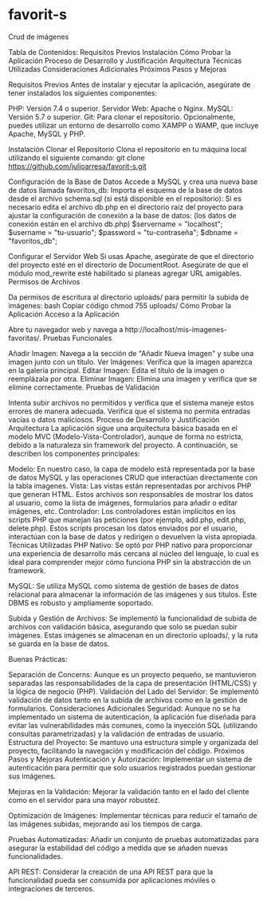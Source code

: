 # favorit-s
Crud de imágenes

Tabla de Contenidos:
Requisitos Previos
Instalación
Cómo Probar la Aplicación
Proceso de Desarrollo y Justificación
Arquitectura
Técnicas Utilizadas
Consideraciones Adicionales
Próximos Pasos y Mejoras


Requisitos Previos
Antes de instalar y ejecutar la aplicación, asegúrate de tener instalados los siguientes componentes:

PHP: Versión 7.4 o superior.
Servidor Web: Apache o Nginx.
MySQL: Versión 5.7 o superior.
Git: Para clonar el repositorio.
Opcionalmente, puedes utilizar un entorno de desarrollo como XAMPP o WAMP, que incluye Apache, MySQL y PHP.

Instalación
Clonar el Repositorio
Clona el repositorio en tu máquina local utilizando el siguiente comando:
git clone https://github.com/julioarresa/favorit-s.git


Configuración de la Base de Datos
Accede a MySQL y crea una nueva base de datos llamada favoritos_db:
Importa el esquema de la base de datos desde el archivo schema.sql (si está disponible en el repositorio):
Si es necesario edita el archivo db.php en el directorio raíz del proyecto para ajustar la configuración de conexión a la base de datos:
(los datos de conexión están en el archivo db.php)
$servername = "localhost";
$username = "tu-usuario";
$password = "tu-contraseña";
$dbname = "favoritos_db";


Configurar el Servidor Web
Si usas Apache, asegúrate de que el directorio del proyecto esté en el directorio de DocumentRoot.
Asegúrate de que el módulo mod_rewrite esté habilitado si planeas agregar URL amigables.
Permisos de Archivos

Da permisos de escritura al directorio uploads/ para permitir la subida de imágenes:
bash
Copiar código
chmod 755 uploads/
Cómo Probar la Aplicación
Acceso a la Aplicación

Abre tu navegador web y navega a http://localhost/mis-imagenes-favoritas/.
Pruebas Funcionales

Añadir Imagen: Navega a la sección de "Añadir Nueva Imagen" y sube una imagen junto con un título.
Ver Imágenes: Verifica que la imagen aparezca en la galería principal.
Editar Imagen: Edita el título de la imagen o reemplázala por otra.
Eliminar Imagen: Elimina una imagen y verifica que se elimine correctamente.
Pruebas de Validación

Intenta subir archivos no permitidos y verifica que el sistema maneje estos errores de manera adecuada.
Verifica que el sistema no permita entradas vacías o datos maliciosos.
Proceso de Desarrollo y Justificación
Arquitectura
La aplicación sigue una arquitectura básica basada en el modelo MVC (Modelo-Vista-Controlador), aunque de forma no estricta, debido a la naturaleza sin framework del proyecto. A continuación, se describen los componentes principales:

Modelo: En nuestro caso, la capa de modelo está representada por la base de datos MySQL y las operaciones CRUD que interactúan directamente con la tabla imagenes.
Vista: Las vistas están representadas por archivos PHP que generan HTML. Estos archivos son responsables de mostrar los datos al usuario, como la lista de imágenes, formularios para añadir o editar imágenes, etc.
Controlador: Los controladores están implícitos en los scripts PHP que manejan las peticiones (por ejemplo, add.php, edit.php, delete.php). Estos scripts procesan los datos enviados por el usuario, interactúan con la base de datos y redirigen o devuelven la vista apropiada.
Técnicas Utilizadas
PHP Nativo: Se optó por PHP nativo para proporcionar una experiencia de desarrollo más cercana al núcleo del lenguaje, lo cual es ideal para comprender mejor cómo funciona PHP sin la abstracción de un framework.

MySQL: Se utiliza MySQL como sistema de gestión de bases de datos relacional para almacenar la información de las imágenes y sus títulos. Este DBMS es robusto y ampliamente soportado.

Subida y Gestión de Archivos: Se implementó la funcionalidad de subida de archivos con validación básica, asegurando que solo se puedan subir imágenes. Estas imágenes se almacenan en un directorio uploads/, y la ruta se guarda en la base de datos.

Buenas Prácticas:

Separación de Concerns: Aunque es un proyecto pequeño, se mantuvieron separadas las responsabilidades de la capa de presentación (HTML/CSS) y la lógica de negocio (PHP).
Validación del Lado del Servidor: Se implementó validación de datos tanto en la subida de archivos como en la gestión de formularios.
Consideraciones Adicionales
Seguridad: Aunque no se ha implementado un sistema de autenticación, la aplicación fue diseñada para evitar las vulnerabilidades más comunes, como la inyección SQL (utilizando consultas parametrizadas) y la validación de entradas de usuario.
Estructura del Proyecto: Se mantuvo una estructura simple y organizada del proyecto, facilitando la navegación y modificación del código.
Próximos Pasos y Mejoras
Autenticación y Autorización: Implementar un sistema de autenticación para permitir que solo usuarios registrados puedan gestionar sus imágenes.

Mejoras en la Validación: Mejorar la validación tanto en el lado del cliente como en el servidor para una mayor robustez.

Optimización de Imágenes: Implementar técnicas para reducir el tamaño de las imágenes subidas, mejorando así los tiempos de carga.

Pruebas Automatizadas: Añadir un conjunto de pruebas automatizadas para asegurar la estabilidad del código a medida que se añaden nuevas funcionalidades.

API REST: Considerar la creación de una API REST para que la funcionalidad pueda ser consumida por aplicaciones móviles o integraciones de terceros.

